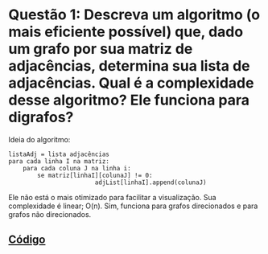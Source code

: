 <meta charset="UTF-8">

# Questão 1: Descreva um algoritmo (o mais eficiente possível) que, dado um grafo por sua matriz de adjacências, determina sua lista de adjacências. Qual é a complexidade desse algoritmo? Ele funciona para digrafos?
    
Ideia do algoritmo:
```
listaAdj = lista adjacências
para cada linha I na matriz:
	para cada coluna J na linha i:
		se matriz[linhaI][colunaJ] != 0:
                        adjList[linhaI].append(colunaJ)
```

Ele não está o mais otimizado para facilitar a visualização. Sua complexidade é linear; O(n). Sim, funciona para grafos direcionados e para grafos não direcionados.

## [Código](codigo/questao1.py)
